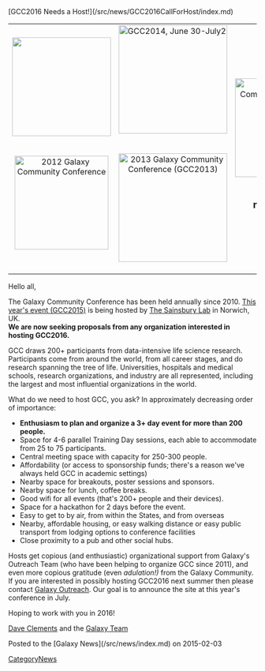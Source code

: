 <div class='newsItemHeader'>[GCC2016 Needs a Host!](/src/news/GCC2016CallForHost/index.md)</div>

<table>
  <tr>
    <td style=" text-align: center; border: none;"> <a href='/src/GCC2011/index.md'><img src="/src/events/GCC2011Logo400.png" alt="" width="200" /></a>&nbsp;&nbsp; <br /><br /><a href='/src/events/GCC2012/index.md'><img src="/src/events/GCC2012/GCC2012Logo200.png" alt="2012 Galaxy Community Conference" width="190" /></a>&nbsp;&nbsp;&nbsp; </td>
    <td style=" text-align: center; border: none;"> <a href='/src/events/GCC2014/index.md'><img src="/src/images/Logos/GCC2014LogoWide200.png" alt="GCC2014, June 30-July2" width="220" /></a>&nbsp;&nbsp;&nbsp;<br /><br /> <a href='/src/events/GCC2013/index.md'><img src="/src/images/Logos/GCC2013Logo200.png" alt="2013 Galaxy Community Conference (GCC2013)" width="220px" /></a>&nbsp;&nbsp;&nbsp;  </td>
    <td style=" text-align: center; border: none;"> <a href='http://gcc2015.tsl.ac.uk/'><img src="/src/images/Logos/GCC2015LogoWide600.png" alt="2015 Galaxy Community Conference (GCC2015)" width="200" /></a><br /><br /><div class='solid red'> <span style="font-size: larger;"> <strong>GCC2016 <br />needs a host!</strong><br /></span> <span style="font-size: smaller;">(and a logo)</span> </td>
  </tr>
</table>


Hello all,

The Galaxy Community Conference has been held annually since 2010.  [This year's event (GCC2015)](http://gcc2015.tsl.ac.uk/) is being hosted by [The Sainsbury Lab](http://tsl.ac.uk/) in Norwich, UK.  
**We are now seeking proposals from any organization interested in hosting GCC2016.**


GCC draws 200+ participants from data-intensive life science research.  Participants come from around the world, from all career stages, and do research spanning the tree of life.  Universities, hospitals and medical schools, research organizations, and industry are all represented, including the largest and most influential organizations in the world.  

What do we need to host GCC, you ask?  In approximately decreasing order of importance:
* **Enthusiasm to plan and organize a 3+ day event for more than 200 people.**
* Space for 4-6 parallel Training Day sessions, each able to accommodate from 25 to 75 participants.
* Central meeting space with capacity for 250-300 people.
* Affordability (or access to sponsorship funds; there's a reason we've always held GCC in academic settings)
* Nearby space for breakouts, poster sessions and sponsors.
* Nearby space for lunch, coffee breaks.
* Good wifi for all events (that's 200+ people and their devices).
* Space for a hackathon for 2 days before the event.
* Easy to get to by air, from within the States, and from overseas
* Nearby, affordable housing, or easy walking distance or easy public transport from lodging options to conference facilities
* Close proximity to a pub and other social hubs.

Hosts get copious (and enthusiastic) organizational support from Galaxy's Outreach Team (who have been helping to organize GCC since 2011), and even more copious gratitude (even *adulation!)* from the Galaxy Community.  If you are interested in possibly hosting GCC2016 next summer then please contact [Galaxy Outreach](mailto:outreach@galaxyproject.org).  Our goal is to announce the site at this year's conference in July.

Hoping to work with you in 2016!

[Dave Clements](/src/DaveClements/index.md) and the [Galaxy Team](/src/GalaxyTeam/index.md)

<div class='newsItemFooter'>Posted to the [Galaxy News](/src/news/index.md) on 2015-02-03</div>

[CategoryNews](/src/CategoryNews/index.md)
